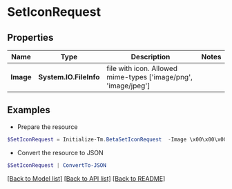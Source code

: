 # SetIconRequest
## Properties

Name | Type | Description | Notes
------------ | ------------- | ------------- | -------------
**Image** | **System.IO.FileInfo** | file with icon. Allowed mime-types [&#39;image/png&#39;, &#39;image/jpeg&#39;] | 

## Examples

- Prepare the resource
```powershell
$SetIconRequest = Initialize-Tm.BetaSetIconRequest  -Image \x00\x00\x00\x02
```

- Convert the resource to JSON
```powershell
$SetIconRequest | ConvertTo-JSON
```

[[Back to Model list]](../README.md#documentation-for-models) [[Back to API list]](../README.md#documentation-for-api-endpoints) [[Back to README]](../README.md)

